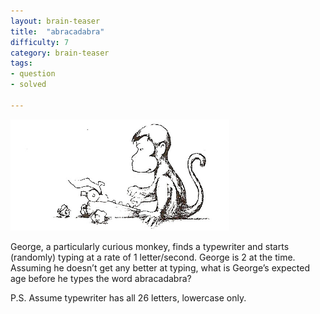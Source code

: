 ```yaml
---
layout: brain-teaser
title:  "abracadabra"
difficulty: 7
category: brain-teaser
tags:
- question
- solved

---
```


<img src="image.png" alt="George the monkey" style="width:350px;"/>

George, a particularly curious monkey, finds a typewriter and starts (randomly) typing at a rate of 1 letter/second.  George is 2 at the time.  Assuming he doesn’t get any better at typing, what is George’s expected age before he types the word abracadabra?

P.S.  Assume typewriter has all 26 letters, lowercase only.
